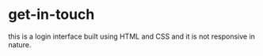 # get-in-touch
this is a login interface built using HTML and CSS and it is not responsive in nature.
